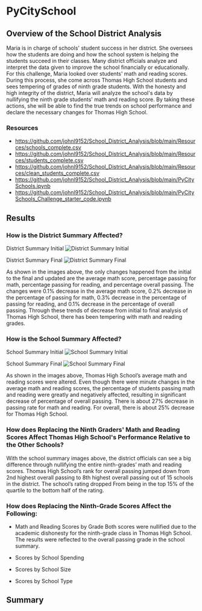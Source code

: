 # PyCitySchool

## Overview of the School District Analysis
Maria is in charge of schools' student success in her district. She oversees how the students are doing and how the school system is helping the students succeed in their classes. Many district officials analyze and interpret the data given to improve the school financially or educationally. For this challenge, Maria looked over students' math and reading scores. During this process, she come across Thomas High School students and sees tempering of grades of ninth grade students. With the honesty and high integrity of the district, Maria will analyze the school's data by nullifying the ninth grade students' math and reading score. By taking these actions, she will be able to find the true trends on school performance and declare the necessary changes for Thomas High School.

### Resources
- https://github.com/johnl9152/School_District_Analysis/blob/main/Resources/schools_complete.csv
- https://github.com/johnl9152/School_District_Analysis/blob/main/Resources/students_complete.csv
- https://github.com/johnl9152/School_District_Analysis/blob/main/Resources/clean_students_complete.csv
- https://github.com/johnl9152/School_District_Analysis/blob/main/PyCitySchools.ipynb
- https://github.com/johnl9152/School_District_Analysis/blob/main/PyCitySchools_Challenge_starter_code.ipynb

## Results

### How is the District Summary Affected?
District Summary Initial
![District Summary Initial](https://user-images.githubusercontent.com/92328984/142243821-ca3a1f82-229b-4b2c-8aa6-82905da67982.png)

District Summary Final
![District Summary Final](https://user-images.githubusercontent.com/92328984/142243879-fef19f77-cd2e-4697-995b-e1a65f9d04c6.png)

As shown in the images above, the only changes happened from the initial to the final and updated are the average math score, percentage passing for math, percentage passing for reading, and percentage overall passing. The changes were 0.1% decrease in the average math score, 0.2% decrease in the percentage of passing for math, 0.3% decrease in the percentage of passing for reading, and 0.1% decrease in the percentage of overall passing. Through these trends of decrease from initial to final analysis of Thomas High School, there has been tempering with math and reading grades.

### How is the School Summary Affected?
School Summary Initial
![School Summary Initial](https://user-images.githubusercontent.com/92328984/142334377-a58001c7-4fb0-4508-a772-0b8182dae874.png)

School Summary Final
![School Summary Final](https://user-images.githubusercontent.com/92328984/142334396-6b4e766a-3483-48d7-89bd-7ff9d78e8aa5.png)


As shown in the images above, Thomas High School’s average math and reading scores were altered. Even though there were minute changes in the average math and reading scores, the percentage of students passing math and reading were greatly and negatively affected, resulting in significant decrease of percentage of overall passing. There is about 27% decrease in passing rate for math and reading. For overall, there is about 25% decrease for Thomas High School.

### How does Replacing the Ninth Graders' Math and Reading Scores Affect Thomas High School's Performance Relative to the Other Schools?

With the school summary images above, the district officials can see a big difference through nullifying the entire ninth-grades’ math and reading scores. Thomas High School’s rank for overall passing jumped down from 2nd highest overall passing to 8th highest overall passing out of 15 schools in the district. The school’s rating dropped From being in the top 15% of the quartile to the bottom half of the rating.

### How does Replacing the Ninth-Grade Scores Affect the Following:

- Math and Reading Scores by Grade
  Both scores were nullified due to the academic dishonesty for the ninth-grade class in Thomas High School. The results were       reflected to the overall passing grade in the school summary.
  
- Scores by School Spending
- Scores by School Size
- Scores by School Type

## Summary
